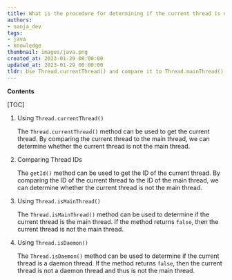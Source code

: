 ```yaml
---
title: What is the procedure for determining if the current thread is not the main thread?
authors:
- nanja_dev
tags:
- java
- knowledge
thumbnail: images/java.png
created_at: 2023-01-29 00:00:00
updated_at: 2023-01-29 00:00:00
tldr: Use Thread.currentThread() and compare it to Thread.mainThread().
---
```


**Contents**

[TOC]

1. Using `Thread.currentThread()`
   
   The `Thread.currentThread()` method can be used to get the current thread. By comparing the current thread to the main thread, we can determine whether the current thread is not the main thread.

2. Comparing Thread IDs
   
   The `getId()` method can be used to get the ID of the current thread. By comparing the ID of the current thread to the ID of the main thread, we can determine whether the current thread is not the main thread.

3. Using `Thread.isMainThread()`
   
   The `Thread.isMainThread()` method can be used to determine if the current thread is the main thread. If the method returns `false`, then the current thread is not the main thread.

4. Using `Thread.isDaemon()`
   
   The `Thread.isDaemon()` method can be used to determine if the current thread is a daemon thread. If the method returns `false`, then the current thread is not a daemon thread and thus is not the main thread.
